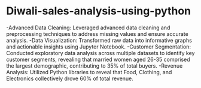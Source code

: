 # Diwali-sales-analysis-using-python
-Advanced Data Cleaning: Leveraged advanced data cleaning and preprocessing techniques to address missing values and ensure accurate analysis.
-Data Visualization: Transformed raw data into informative graphs and actionable insights using Jupyter Notebook.
-Customer Segmentation: Conducted exploratory data analysis across multiple datasets to identify key customer segments, revealing that married women aged 26-35 comprised the largest demographic, contributing to 35% of total buyers.
-Revenue Analysis: Utilized Python libraries to reveal that Food, Clothing, and Electronics collectively drove 60% of total revenue.
